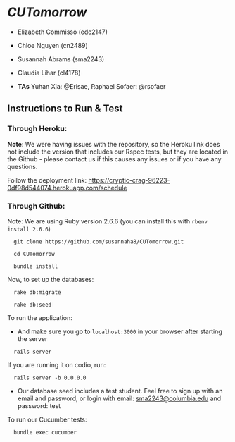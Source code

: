 # _CUTomorrow_
* Elizabeth Commisso (edc2147)
* Chloe Nguyen (cn2489) 
* Susannah Abrams (sma2243)
* Claudia Lihar (cl4178)

* **TAs** Yuhan Xia: @Erisae, Raphael Sofaer: @rsofaer

## Instructions to Run & Test

### Through Heroku:
**Note**: We were having issues with the repository, so the Heroku link does not include the version that includes our Rspec tests, but they are located in the Github - please contact us if this causes any issues or if you have any questions. 

Follow the deployment link: https://cryptic-crag-96223-0df98d544074.herokuapp.com/schedule

### Through Github:
Note: We are using Ruby version 2.6.6 (you can install this with `rbenv install 2.6.6`)
```
  git clone https://github.com/susannaha8/CUTomorrow.git
```
```
  cd CUTomorrow
```

```
  bundle install
```
Now, to set up the databases:
```
  rake db:migrate
```
```
  rake db:seed
```
To run the application:
* And make sure you go to `localhost:3000` in your browser after starting the server
```
  rails server
```
If you are running it on codio, run:

```
  rails server -b 0.0.0.0
```
* Our database seed includes a test student. Feel free to sign up with an email and password, or login with email: sma2243@columbia.edu and password: test

To run our Cucumber tests:
```
  bundle exec cucumber
```

